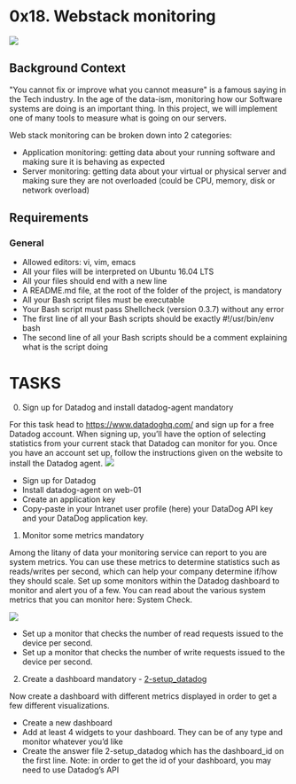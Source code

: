 # 0x18. Webstack monitoring

![](https://s3.amazonaws.com/intranet-projects-files/holbertonschool-sysadmin_devops/281/hb3pAsO.png)

## Background Context

"You cannot fix or improve what you cannot measure" is a famous saying in the Tech industry. In the age of the data-ism, monitoring how our Software systems are doing is an important thing. In this project, we will implement one of many tools to measure what is going on our servers.

Web stack monitoring can be broken down into 2 categories:

- Application monitoring: getting data about your running software and making sure it is behaving as expected
- Server monitoring: getting data about your virtual or physical server and making sure they are not overloaded (could be CPU, memory, disk or network overload)

## Requirements

### General

- Allowed editors: vi, vim, emacs
- All your files will be interpreted on Ubuntu 16.04 LTS
- All your files should end with a new line
- A README.md file, at the root of the folder of the project, is mandatory
- All your Bash script files must be executable
- Your Bash script must pass Shellcheck (version 0.3.7) without any error
- The first line of all your Bash scripts should be exactly #!/usr/bin/env bash
- The second line of all your Bash scripts should be a comment explaining what is the script doing


# TASKS

0. Sign up for Datadog and install datadog-agent mandatory

For this task head to https://www.datadoghq.com/ and sign up for a free Datadog account. When signing up, you’ll have the option of selecting statistics from your current stack that Datadog can monitor for you. Once you have an account set up, follow the instructions given on the website to install the Datadog agent.
![](amazonaws.com/uploads/medias/2019/6/6b0ea6345a6375437845.png?X-Amz-Algorithm=AWS4-HMAC-SHA256&X-Amz-Credential=AKIARDDGGGOUWMNL5ANN%2F20200519%2Fus-east-1%2Fs3%2Faws4_request&X-Amz-Date=20200519T142017Z&X-Amz-Expires=86400&X-Amz-SignedHeaders=host&X-Amz-Signature=a737ddba37075a3464580168a957861f5f8345b70afa1f0900f7b18592dc1238)

- Sign up for Datadog
- Install datadog-agent on web-01
- Create an application key
- Copy-paste in your Intranet user profile (here) your DataDog API key and your DataDog application key.


1. Monitor some metrics mandatory

Among the litany of data your monitoring service can report to you are system metrics. You can use these metrics to determine statistics such as reads/writes per second, which can help your company determine if/how they should scale. Set up some monitors within the Datadog dashboard to monitor and alert you of a few. You can read about the various system metrics that you can monitor here: System Check.

![](https://holbertonintranet.s3.amazonaws.com/uploads/medias/2019/6/6a4551974aadc181e97a.png?X-Amz-Algorithm=AWS4-HMAC-SHA256&X-Amz-Credential=AKIARDDGGGOUWMNL5ANN%2F20200519%2Fus-east-1%2Fs3%2Faws4_request&X-Amz-Date=20200519T142017Z&X-Amz-Expires=86400&X-Amz-SignedHeaders=host&X-Amz-Signature=3896b7684d1e6e9adf62a7278392fc169edb7947440a82ca7e6c5abf81ca6c7f)

- Set up a monitor that checks the number of read requests issued to the device per second.
- Set up a monitor that checks the number of write requests issued to the device per second.


2. Create a dashboard mandatory - [2-setup_datadog](2-setup_datadog/)

Now create a dashboard with different metrics displayed in order to get a few different visualizations.

- Create a new dashboard
- Add at least 4 widgets to your dashboard. They can be of any type and monitor whatever you’d like
- Create the answer file 2-setup_datadog which has the dashboard_id on the first line. Note: in order to get the id of your dashboard, you may need to use Datadog’s API

